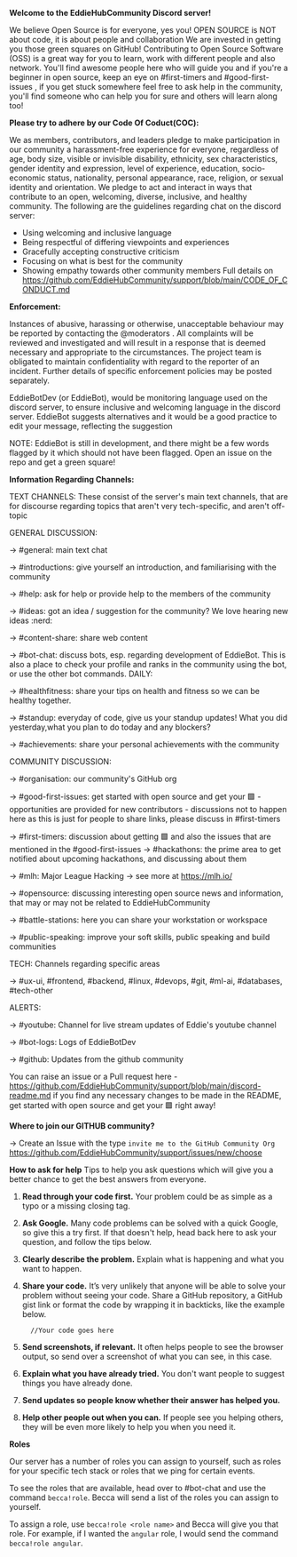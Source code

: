 **Welcome to the EddieHubCommunity Discord server!**

We believe Open Source is for everyone, yes you!
OPEN SOURCE is NOT about code, it is about people and collaboration
We are invested in getting you those green squares on GitHub! Contributing to Open Source Software (OSS) is a great way for you to learn, work with different people and also network. You'll find awesome people here who will guide you and if you're a beginner in open source, keep an eye on #first-timers and #good-first-issues , if you get stuck somewhere feel free to ask help in the community, you'll find someone who can help you for sure and others will learn along too!

**Please try to adhere by our Code Of Coduct(COC):**

We as members, contributors, and leaders pledge to make participation in our
community a harassment-free experience for everyone, regardless of age, body
size, visible or invisible disability, ethnicity, sex characteristics, gender
identity and expression, level of experience, education, socio-economic status,
nationality, personal appearance, race, religion, or sexual identity
and orientation.
We pledge to act and interact in ways that contribute to an open, welcoming,
diverse, inclusive, and healthy community.
The following are the guidelines regarding chat on the discord server:

- Using welcoming and inclusive language
- Being respectful of differing viewpoints and experiences
- Gracefully accepting constructive criticism
- Focusing on what is best for the community
- Showing empathy towards other community members
  Full details on https://github.com/EddieHubCommunity/support/blob/main/CODE_OF_CONDUCT.md

**Enforcement:**

Instances of abusive, harassing or otherwise, unacceptable behaviour may be reported by contacting the @moderators . All complaints will be reviewed and investigated and will result in a response that is deemed necessary and appropriate to the circumstances. The project team is obligated to maintain confidentiality with regard to the reporter of an incident. Further details of specific enforcement policies may be posted separately.

EddieBotDev (or EddieBot), would be monitoring language used on the discord server, to ensure inclusive and welcoming language in the discord server. EddieBot suggests alternatives and it would be a good practice to edit your message, reflecting the suggestion

NOTE: EddieBot is still in development, and there might be a few words flagged by it which should not have been flagged. Open an issue on the repo and get a green square!

**Information Regarding Channels:**

TEXT CHANNELS: These consist of the server's main text channels, that are for discourse regarding topics that aren't very tech-specific, and aren't off-topic

GENERAL DISCUSSION:

-> #general: main text chat

-> #introductions: give yourself an introduction, and familiarising with the community

-> #help: ask for help or provide help to the members of the community

-> #ideas: got an idea / suggestion for the community? We love hearing new ideas :nerd:

-> #content-share: share web content

-> #bot-chat: discuss bots, esp. regarding development of EddieBot. This is also a place to check your profile and ranks in the community using the bot, or use the other bot commands.
DAILY:

-> #healthfitness: share your tips on health and fitness so we can be healthy together.

-> #standup: everyday of code, give us your standup updates! What you did yesterday,what you plan to do today and any blockers?

-> #achievements: share your personal achievements with the community

COMMUNITY DISCUSSION:

-> #organisation: our community's GitHub org

-> #good-first-issues: get started with open source and get your :green_square: - opportunities are provided for new contributors - discussions not to happen here as this is just for people to share links, please discuss in #first-timers

-> #first-timers: discussion about getting :green_square: and also the issues that are mentioned in the #good-first-issues
-> #hackathons: the prime area to get notified about upcoming hackathons, and discussing about them

-> #mlh: Major League Hacking -> see more at https://mlh.io/

-> #opensource: discussing interesting open source news and information, that may or may not be related to EddieHubCommunity

-> #battle-stations: here you can share your workstation or workspace

-> #public-speaking: improve your soft skills, public speaking and build communities

TECH: Channels regarding specific areas

-> #ux-ui, #frontend, #backend, #linux, #devops, #git, #ml-ai, #databases, #tech-other

ALERTS:

-> #youtube: Channel for live stream updates of Eddie's youtube channel

-> #bot-logs: Logs of EddieBotDev

-> #github: Updates from the github community

You can raise an issue or a Pull request here -https://github.com/EddieHubCommunity/support/blob/main/discord-readme.md if you find any necessary changes to be made in the README, get started with open source and get your :green_square: right away!

**Where to join our GITHUB community?**

-> Create an Issue with the type `invite me to the GitHub Community Org`
https://github.com/EddieHubCommunity/support/issues/new/choose

**How to ask for help**
Tips to help you ask questions which will give you a better chance to get the best answers from everyone.

1. **Read through your code first.** Your problem could be as simple as a typo or a missing closing tag.
2. **Ask Google.** Many code problems can be solved with a quick Google, so give this a try first. If that doesn't help, head back here to ask your question, and follow the tips below.
3. **Clearly describe the problem.** Explain what is happening and what you want to happen.
4. **Share your code.** It’s very unlikely that anyone will be able to solve your problem without seeing your code. Share a GitHub repository, a GitHub gist link or format the code by wrapping it in backticks, like the example below.

   ```
     //Your code goes here
   ```

5. **Send screenshots, if relevant.** It often helps people to see the browser output, so send over a screenshot of what you can see, in this case.
6. **Explain what you have already tried.** You don't want people to suggest things you have already done.
7. **Send updates so people know whether their answer has helped you.**
8. **Help other people out when you can.** If people see you helping others, they will be even more likely to help you when you need it.

**Roles**

Our server has a number of roles you can assign to yourself, such as roles for your specific tech stack or roles that we ping for certain events. 

To see the roles that are available, head over to #bot-chat and use the command `becca!role`. Becca will send a list of the roles you can assign to yourself.

To assign a role, use `becca!role <role name>` and Becca will give you that role. For example, if I wanted the `angular` role, I would send the command `becca!role angular`.
